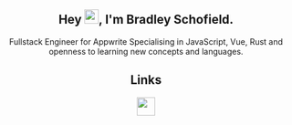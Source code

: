 <h2 align="center">Hey <img src="https://media.giphy.com/media/hvRJCLFzcasrR4ia7z/giphy.gif" width="25px">, I'm Bradley Schofield.</h2>
<p align="center">Fullstack Engineer for Appwrite Specialising in JavaScript, Vue, Rust and openness to learning new concepts and languages.</p>

<h2 align="center">Links</h2>

<p align="center" >
<a href="https://steamcommunity.com/id/ionicisere"><img height="32" width="32" src="https://raw.githubusercontent.com/simple-icons/simple-icons/develop/icons/steam.svg" /></a>
